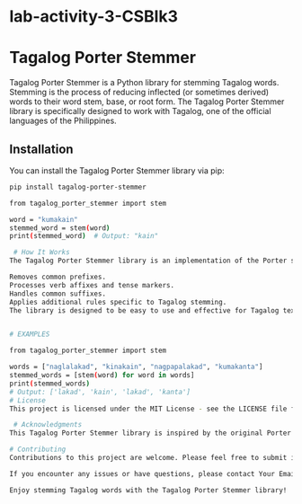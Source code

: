 # lab-activity-3-CSBlk3

# Tagalog Porter Stemmer

Tagalog Porter Stemmer is a Python library for stemming Tagalog words. Stemming is the process of reducing inflected (or sometimes derived) words to their word stem, base, or root form. The Tagalog Porter Stemmer library is specifically designed to work with Tagalog, one of the official languages of the Philippines.

## Installation

You can install the Tagalog Porter Stemmer library via pip:

```bash
pip install tagalog-porter-stemmer

from tagalog_porter_stemmer import stem

word = "kumakain"
stemmed_word = stem(word)
print(stemmed_word)  # Output: "kain"

 # How It Works
The Tagalog Porter Stemmer library is an implementation of the Porter stemming algorithm adapted for the Tagalog language. It performs the following steps to stem a Tagalog word:

Removes common prefixes.
Processes verb affixes and tense markers.
Handles common suffixes.
Applies additional rules specific to Tagalog stemming.
The library is designed to be easy to use and effective for Tagalog text analysis, search, and retrieval.


# EXAMPLES

from tagalog_porter_stemmer import stem

words = ["naglalakad", "kinakain", "nagpapalakad", "kumakanta"]
stemmed_words = [stem(word) for word in words]
print(stemmed_words)  
# Output: ['lakad', 'kain', 'lakad', 'kanta']
# License
This project is licensed under the MIT License - see the LICENSE file for details.

 # Acknowledgments
This Tagalog Porter Stemmer library is inspired by the original Porter stemming algorithm, adapted and customized for the Tagalog language. We extend our gratitude to the Porter stemming algorithm authors and contributors.

# Contributing
Contributions to this project are welcome. Please feel free to submit issues, feature requests, or pull requests on our GitHub repository.

If you encounter any issues or have questions, please contact Your Email Address.

Enjoy stemming Tagalog words with the Tagalog Porter Stemmer library!
